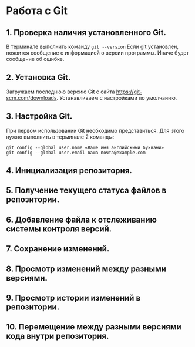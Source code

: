 # Работа с Git

## 1. Проверка наличия установленного Git.
В терминале выполнить команду `git --version`
Если git установлен, появится сообщение с информацией о версии программы.
Иначе будет сообщение об ошибке.

## 2. Установка Git.
Загружаем последнюю версию Git с сайта https://git-scm.com/downloads. Устанавливаем с настройками по умолчанию.

##  3. Настройка Git.
При первом использовании Git необходимо представиться.
Для этого нужно выполнить в терминале 2 команды:
```
git config --global user.name «Ваше имя английскими буквами»
git config --global user.email ваша почта@example.com 
```
## 4. Инициализация репозитория.

## 5. Получение текущего статуса файлов в репозитории.

## 6. Добавление файла к отслеживанию системы контроля версий.

## 7. Сохранение изменений.

## 8. Просмотр изменений между разными версиями.

## 9. Просмотр истории изменений в репозитории.

## 10. Перемещение между разными версиями кода внутри репозитория.

